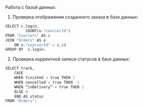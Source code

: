 Работа с базой данных:
1. Проверка отображения созданного заказа в базе данных:

```python
SELECT c.login,
		 COUNT(o."courierId")
FROM "Couriers" AS c
JOIN "Orders" AS o
	ON o."courierId" = c.id
GROUP BY  c.login;
```

2. Проверка корректной записи статусов в базе данных: 
```python 
SELECT track,
	CASE
	WHEN finished = true THEN 2
	WHEN cancelled = true THEN -1
	WHEN “inDelivery” = true THEN 1
	ELSE 0
	END AS status
FROM "Orders";
```

